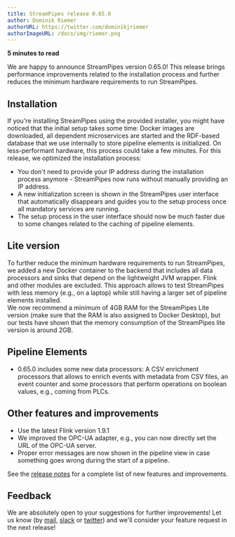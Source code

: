 ```yaml
---
title: StreamPipes release 0.65.0
author: Dominik Riemer
authorURL: https://twitter.com/dominikjriemer
authorImageURL: /docs/img/riemer.png
---
```

**<div style="float: left; padding-right: 40px;">5 minutes to read</div>**
<br>

We are happy to announce StreamPipes version 0.65.0! This release brings performance improvements related to the installation process and further reduces the minimum hardware requirements to run StreamPipes.
<!--truncate-->

## Installation

If you're installing StreamPipes using the provided installer, you might have noticed that the initial setup takes some time: Docker images are downloaded, all dependent microservices are started and the RDF-based database that we use internally to store pipeline elements is initialized.
On less-performant hardware, this process could take a few minutes. For this release, we optimized the installation process:

* You don't need to provide your IP address during the installation process anymore - StreamPipes now runs without manually providing an IP address.
* A new initialization screen is shown in the StreamPipes user interface that automatically disappears and guides you to the setup process once all mandatory services are running.
* The setup process in the user interface should now be much faster due to some changes related to the caching of pipeline elements.

## Lite version

To further reduce the minimum hardware requirements to run StreamPipes, we added a new Docker container to the backend that includes all data processors and sinks that depend on the lightweight JVM wrapper. Flink and other modules are excluded.
This approach allows to test StreamPipes with less memory (e.g., on a laptop) while still having a larger set of pipeline elements installed.   
We now recommend a minimum of 4GB RAM for the StreamPipes Lite version (make sure that the RAM is also assigned to Docker Desktop), but our tests have shown that the memory consumption of the StreamPipes lite version is around 2GB.

## Pipeline Elements

* 0.65.0 includes some new data processors: A CSV enrichment processors that allows to enrich events with metadata from CSV files, an event counter and some processors that perform operations on boolean values, e.g., coming from PLCs.

## Other features and improvements

* Use the latest Flink version 1.9.1
* We improved the OPC-UA adapter, e.g., you can now directly set the URL of the OPC-UA server.
* Proper error messages are now shown in the pipeline view in case something goes wrong during the start of a pipeline.

See the [release notes](https://github.com/streampipes/streampipes/releases/tag/0.65.0) for a complete list of new features and improvements.


## Feedback

We are absolutely open to your suggestions for further improvements! Let us know (by [mail](mailto:feedback@streampipes.org), [slack](https://slack.streampipes.org) or [twitter](https://www.twitter.com/streampipes)) and we'll consider your feature request in the next release!






